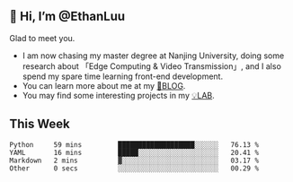 ## 👋 Hi, I’m @EthanLuu

Glad to meet you.

- I am now chasing my master degree at Nanjing University, doing some research about 「Edge Computing & Video Transmission」, and I also spend my spare time learning front-end development.
- You can learn more about me at my [📝BLOG](https://blog.ethanloo.cn).
- You may find some interesting projects in my [💡LAB](https://lab.ethanloo.cn).

## This Week
<!--START_SECTION:waka-->

```text
Python     59 mins         ███████████████████░░░░░░   76.13 %
YAML       16 mins         █████░░░░░░░░░░░░░░░░░░░░   20.41 %
Markdown   2 mins          ▓░░░░░░░░░░░░░░░░░░░░░░░░   03.17 %
Other      0 secs          ░░░░░░░░░░░░░░░░░░░░░░░░░   00.29 %
```

<!--END_SECTION:waka-->
